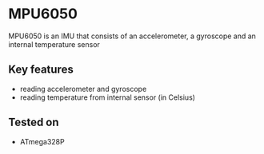 # MPU6050
MPU6050 is an IMU that consists of an accelerometer, a gyroscope and an internal temperature sensor

## Key features
- reading accelerometer and gyroscope
- reading temperature from internal sensor (in Celsius)

## Tested on
- ATmega328P
